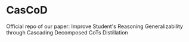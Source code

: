 # CasCoD
Official repo of our paper: Improve Student's Reasoning Generalizability through Cascading Decomposed CoTs Distillation
